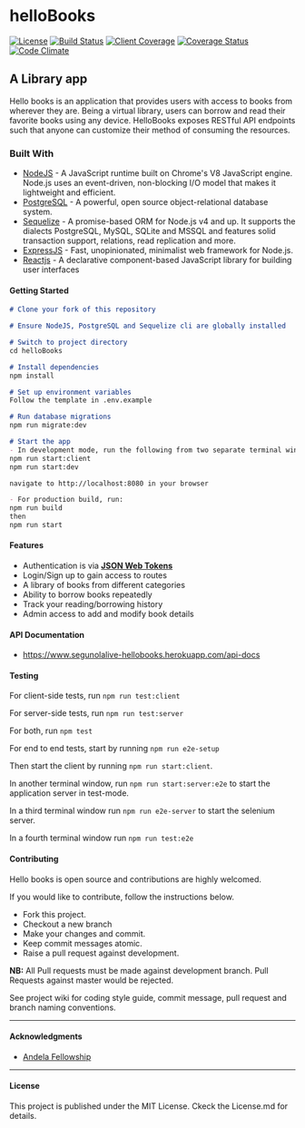 # helloBooks

[![License](http://img.shields.io/badge/license-MIT-blue.svg)](http://opensource.org/licenses/MIT)
[![Build Status](https://travis-ci.org/segunolalive/helloBooks.svg?branch=development)](https://travis-ci.org/segunolalive/helloBooks)
[![Client Coverage](https://codeclimate.com/github/segunolalive/helloBooks/badges/coverage.svg)](https://codeclimate.com/github/segunolalive/helloBooks/coverage)
[![Coverage Status](https://coveralls.io/repos/github/segunolalive/helloBooks/badge.svg?branch=development)](https://coveralls.io/github/segunolalive/helloBooks)
[![Code Climate](https://codeclimate.com/github/segunolalive/helloBooks/badges/gpa.svg)](https://codeclimate.com/github/segunolalive/helloBooks?branch=development)

## A Library app

Hello books is an application that provides users with access to books from wherever they are.
Being a virtual library, users can borrow and read their favorite books using any device.
HelloBooks exposes RESTful API endpoints such that anyone can customize their method of consuming
the resources.

### Built With

* [NodeJS](https://nodejs.org/en/) - A JavaScript runtime built on Chrome's V8 JavaScript engine. Node.js uses an event-driven, non-blocking I/O model that makes it lightweight and efficient.
* [PostgreSQL](https://www.postgresql.org/) - A powerful, open source object-relational database system.
* [Sequelize](http://docs.sequelizejs.com/) - A promise-based ORM for Node.js v4 and up. It supports the dialects PostgreSQL, MySQL, SQLite and MSSQL and features solid transaction support, relations, read replication and more.
* [ExpressJS](http://expressjs.com/) - Fast, unopinionated, minimalist web framework for Node.js.
* [Reactjs](https://reactjs.org/) - A declarative component-based JavaScript library for building user interfaces

#### Getting Started

```markdown
# Clone your fork of this repository

# Ensure NodeJS, PostgreSQL and Sequelize cli are globally installed

# Switch to project directory
cd helloBooks

# Install dependencies
npm install

# Set up environment variables
Follow the template in .env.example

# Run database migrations
npm run migrate:dev

# Start the app
- In development mode, run the following from two separate terminal windows/tabs
npm run start:client
npm run start:dev

navigate to http://localhost:8080 in your browser

- For production build, run:
npm run build
then
npm run start
```

#### Features

* Authentication is via [**JSON Web Tokens**](https://jwt.io/)
* Login/Sign up to gain access to routes
* A library of books from different categories
* Ability to borrow books repeatedly
* Track your reading/borrowing history
* Admin access to add and modify book details

#### API Documentation

* <https://www.segunolalive-hellobooks.herokuapp.com/api-docs>

#### Testing

For client-side tests, run `npm run test:client`

For server-side tests, run `npm run test:server`

For both, run `npm test`

For end to end tests, start by running `npm run e2e-setup`

Then start the client by running `npm run start:client`.

In another terminal window, run `npm run start:server:e2e` to start the application server in test-mode.

In a third terminal window run `npm run e2e-server` to start the selenium server.

In a fourth terminal window run `npm run test:e2e`

#### Contributing

Hello books is open source and contributions are highly welcomed.

If you would like to contribute, follow the instructions below.

* Fork this project.
* Checkout a new branch
* Make your changes and commit.
* Keep commit messages atomic.
* Raise a pull request against development.

**NB:** All Pull requests must be made against development branch. Pull Requests against master would be rejected.

See project wiki for coding style guide, commit message, pull request and branch naming conventions.

---

#### Acknowledgments

* [Andela Fellowship](https://andela.com/)

---

#### License

This project is published under the MIT License. Ckeck the License.md for details.
